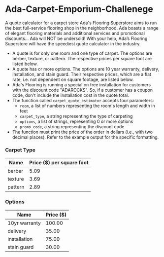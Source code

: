 # Ada-Carpet-Emporium-Challenege
A quote calculator for a carpet store
Ada's Flooring Superstore aims to run the best full-service flooring shop in the neighborhood. Ada boasts a range of elegant flooring materials and additional services and promotional discounts... Ada will NOT be undersold! With your help, Ada’s Flooring Superstore will have the speediest quote calculator in the industry.

- A quote is for only one room and one type of carpet. The options are berber, texture, or pattern. The respective prices per square foot are listed below.
- A quote has or more options. The options are 10 year warranty, delivery, installation, and stain guard. Their respective prices, which are a flat rate, i.e. not dependent on square footage, are listed below.
- Ada's Flooring is running a special on free installation for customers with the discount code "ADAROCKS". So, if a customer has a coupon code, don't include the installation cost in the quote total.
- The function called `carpet_quote_estimator` accepts four parameters:
  - `room`, a list of numbers representing the room's length and width in feet
  - `carpet_type`, a string representing the type of carpeting
  - `options`, a list of strings, representing 0 or more options 
  - `promo_code`, a string representing the discount code
- The function must print the price of the order in dollars (i.e., with two decimal places). Refer to the example output for the specific formatting.

### Carpet Type
|Name|Price ($) per square foot|
|----|---------|
| berber | 5.09 |
| texture | 3.69 |
| pattern | 2.89 |


### Options
|Name|Price ($)|
|----|---------|
| 10yr warranty | 100.00 |
| delivery | 35.00 |
| installation | 75.00 |
| stain guard | 30.00 |

